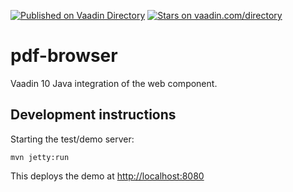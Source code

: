 [![Published on Vaadin  Directory](https://img.shields.io/badge/Vaadin%20Directory-published-00b4f0.svg)](https://vaadin.com/directory/component/pdf-browser)
[![Stars on vaadin.com/directory](https://img.shields.io/vaadin-directory/star/pdf-browser.svg)](https://vaadin.com/directory/component/pdf-browser)

# pdf-browser

Vaadin 10 Java integration of the [<pdf-browser-viewer>](https://github.com/IngressoRapidoWebComponents/pdf-browser-viewer)
web component.

## Development instructions

Starting the test/demo server:
```
mvn jetty:run
```

This deploys the demo at <http://localhost:8080>
